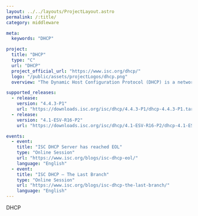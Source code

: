 ```yaml
---
layout: ../../layouts/ProjectLayout.astro
permalink: /:title/
category: middleware

meta:
  keywords: "DHCP"

project:
  title: "DHCP"
  type: "C"
  url: "DHCP"
  project_official_url: "https://www.isc.org/dhcp/"
  logo: "/public/assets/projectLogos/dhcp.png"
  overview: "The Dynamic Host Configuration Protocol (DHCP) is a network protocol used to assign IP addresses and provide configuration information to devices such as servers, desktops, or mobile devices, so they can communicate on a network using the Internet Protocol (IP). ISC DHCP is a collection of software that implements all aspects of the DHCP (Dynamic Host Configuration Protocol) suite."

supported_releases:
  - release:
    version: "4.4.3-P1"
    url: "https://downloads.isc.org/isc/dhcp/4.4.3-P1/dhcp-4.4.3-P1.tar.gz"
  - release:
    version: "4.1-ESV-R16-P2"
    url: "https://downloads.isc.org/isc/dhcp/4.1-ESV-R16-P2/dhcp-4.1-ESV-R16-P2.tar.gz"

events:
  - event:
    title: "ISC DHCP Server has reached EOL"
    type: "Online Session"
    url: "https://www.isc.org/blogs/isc-dhcp-eol/"
    language: "English"
  - event:
    title: "ISC DHCP – The Last Branch"
    type: "Online Session"
    url: "https://www.isc.org/blogs/isc-dhcp-the-last-branch/"
    language: "English"
---
```


<p>DHCP</p>
